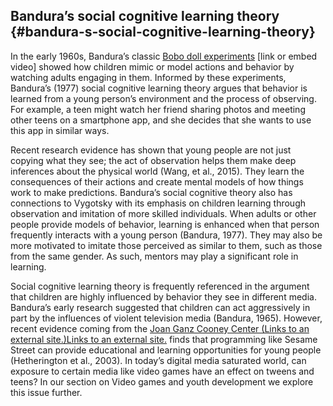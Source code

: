 ## Bandura’s social cognitive learning theory {#bandura-s-social-cognitive-learning-theory}

In the early 1960s, Bandura’s classic [Bobo doll experiments](https://www.youtube.com/watch?v=dmBqwWlJg8U&t=49s) [link or embed video] showed how children mimic or model actions and behavior by watching adults engaging in them. Informed by these experiments, Bandura’s (1977) social cognitive learning theory argues that behavior is learned from a young person’s environment and the process of observing. For example, a teen might watch her friend sharing photos and meeting other teens on a smartphone app, and she decides that she wants to use this app in similar ways.

Recent research evidence has shown that young people are not just copying what they see; the act of observation helps them make deep inferences about the physical world (Wang, et al., 2015). They learn the consequences of their actions and create mental models of how things work to make predictions. Bandura’s social cognitive theory also has connections to Vygotsky with its emphasis on children learning through observation and imitation of more skilled individuals. When adults or other people provide models of behavior, learning is enhanced when that person frequently interacts with a young person (Bandura, 1977). They may also be more motivated to imitate those perceived as similar to them, such as those from the same gender. As such, mentors may play a significant role in learning.

Social cognitive learning theory is frequently referenced in the argument that children are highly influenced by behavior they see in different media. Bandura’s early research suggested that children can act aggressively in part by the influences of violent television media (Bandura, 1965). However, recent evidence coming from the [Joan Ganz Cooney Center (Links to an external site.)Links to an external site.](http://www.joanganzcooneycenter.org/) finds that programming like Sesame Street can provide educational and learning opportunities for young people (Hetherington et al., 2003). In today’s digital media saturated world, can exposure to certain media like video games have an effect on tweens and teens? In our section on Video games and youth development we explore this issue further.